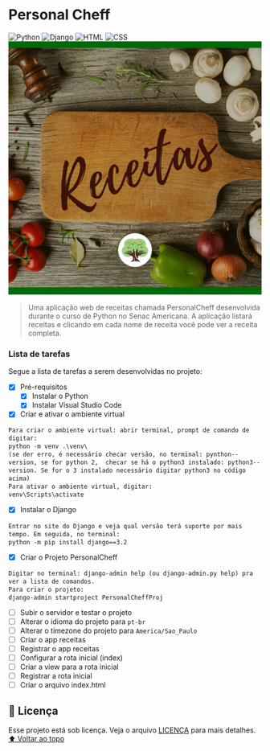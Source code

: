 # Personal Cheff
<!---Esses são exemplos. Veja https://shields.io para outras pessoas ou para personalizar este conjunto de escudos. Você pode querer incluir dependências, status do projeto e informações de licença aqui--->
![Python](https://img.shields.io/badge/Python-14354C?style=for-the-badge&logo=python&logoColor=white)
![Django](https://img.shields.io/badge/Django-092E20?style=for-the-badge&logo=django&logoColor=white)
![HTML](https://img.shields.io/badge/HTML5-E34F26?style=for-the-badge&logo=html5&logoColor=white)
![CSS](https://img.shields.io/badge/CSS3-1572B6?style=for-the-badge&logo=css3&logoColor=white)
<img src="Receitas-Capa-1.png" alt="exemplo imagem">
> Uma aplicação web de receitas chamada PersonalCheff desenvolvida durante o curso de Python no Senac Americana. A aplicação listará receitas e clicando em cada nome de receita você pode ver a receita completa.
### Lista de tarefas
Segue a lista de tarefas a serem desenvolvidas no projeto:
- [X] Pré-requisitos
    - [X] Instalar o Python
    - [X] Instalar Visual Studio Code

- [X] Criar e ativar o ambiente virtual
``` 
Para criar o ambiente virtual: abrir terminal, prompt de comando de digitar: 
python -m venv .\venv\       
(se der erro, é necessário checar versão, no terminal: pynthon--version, se for python 2,  checar se há o python3 instalado: python3--version. Se for o 3 instalado necessário digitar python3 no código acima)
Para ativar o ambiente virtual, digitar: 
venv\Scripts\activate
```
- [x] Instalar o Django
```
Entrar no site do Django e veja qual versão terá suporte por mais tempo. Em seguida, no terminal:
python -m pip install django==3.2
```
- [x] Criar o Projeto PersonalCheff
```
Digitar no terminal: django-admin help (ou django-admin.py help) pra ver a lista de comandos.
Para criar o projeto: 
django-admin startproject PersonalCheffProj
```
- [ ] Subir o servidor e testar o projeto
- [ ] Alterar o idioma do projeto para `pt-br`
- [ ] Alterar o timezone do projeto para `America/Sao_Paulo`
- [ ] Criar o app receitas
- [ ] Registrar o app receitas
- [ ] Configurar a rota inicial (index)
- [ ] Criar a view para a rota inicial
- [ ] Registrar a rota inicial
- [ ] Criar o arquivo index.html

## 📝 Licença
Esse projeto está sob licença. Veja o arquivo [LICENÇA](LICENSE.md) para mais detalhes.
[⬆ Voltar ao topo](#Personal-Cheff)<br>
